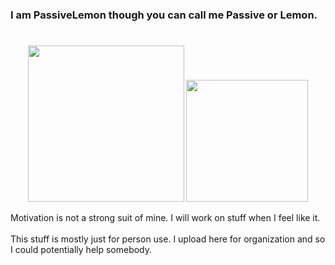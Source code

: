 ### I am PassiveLemon though you can call me Passive or Lemon. </br>
#
<p align=center>
  <a>
    <img height=250 src="https://github-readme-stats.vercel.app/api?username=PassiveLemon&bg_color=0D1117&card_width=200&text_color=c9d1d9&hide_border=false&show_icons=true&icon_color=2f80ed&">
    <img height=195 src="https://github-readme-stats.vercel.app/api/top-langs/?username=PassiveLemon&layout=compact&bg_color=0D1117&card_width=300&text_color=c9d1d9&hide_border=false&">
  </a>
</p>

Motivation is not a strong suit of mine. I will work on stuff when I feel like it. </br>
</br>
This stuff is mostly just for person use. I upload here for organization and so I could potentially help somebody. </br>
